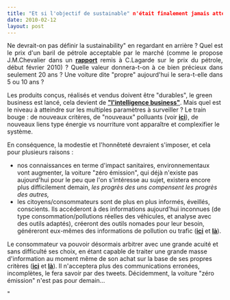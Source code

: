 ```yaml
---
title: "Et si l'objectif de sustainable" n'était finalement jamais atteint ?""
date: 2010-02-12
layout: post
---
```


<p style="text-align: justify">Ne devrait-on pas définir la sustainability" en regardant en arrière ? Quel est le prix d'un baril de pétrole acceptable par le marché (comme le propose J.M.Chevalier dans un <strong><span style=""text-decoration: underline""><a href=""http://www.economie.gouv.fr/services/rap10/100211rapchevalier.pdf"" target=""_blank"">rapport</a></span></strong> remis à C.Lagarde sur le prix du pétrole, début février 2010) ? Quelle valeur donnera-t-on à ce bien précieux dans seulement 20 ans ? Une voiture dite "propre" aujourd'hui le sera-t-elle dans 5 ou 10 ans ?</p> <p style=""text-align: justify"">Les produits conçus, réalisés et vendus doivent être "durables", le green business est lancé, cela devient de <a href=""http://www.ethicalcorp.com/#EC-left"" target=""_blank"" title=""un exemple ...""><strong>"l'intelligence business"</strong></a>. Mais quel est le niveau à atteindre sur les multiples paramètres à surveiller ? Le train bouge : de nouveaux critères, de "nouveaux" polluants (voir <strong><span style=""text-decoration: underline""><a href=""/2010/02/health-impact-of-traffic-pollution.html"" target=""_blank"">ici</a></span></strong>), de nouveaux liens type énergie vs nourriture vont apparaître et complexifier le système. </p> <p style=""text-align: justify""> </p>  <!--more-->  <p style=""text-align: justify"">En conséquence, la modestie et l'honnêteté devraient s'imposer, et cela pour plusieurs raisons :</p> <ul> <li id=""""> <div style=""text-align: justify"">nos connaissances en terme d'impact sanitaires, environnementaux vont augmenter, la voiture "zéro émission", qui déjà n'existe pas aujourd'hui pour le peu que l'on s'intéresse au sujet, existera encore plus difficilement demain, <em>les progrès des uns compensent les progrès des autres,</em></div></li> <li> <div style=""text-align: justify"">les citoyens/consommateurs sont de plus en plus informés, éveillés, conscients. Ils accéderont à des informations aujourd'hui inconnues (de type consommation/pollutions réelles des véhicules, et analyse avec des outils adaptés), créeront des outils nomades pour leur besoin, généreront eux-mêmes des informations de pollution ou trafic (<strong><span style=""text-decoration: underline""><a href=""http://www.lamontreverte.org/"" target=""_blank"">ici</a></span></strong> et <strong><span style=""text-decoration: underline""><a href=""http://www.routes.tomtom.com"" target=""_blank"">là</a></span></strong>). </div></li> </ul> <p style=""text-align: justify"">Le consommateur va pouvoir désormais arbitrer avec une grande acuité et sans difficulté ses choix, en étant capable de traiter une grande masse d'information au moment même de son achat sur la base de ses propres critères (<strong><span style=""text-decoration: underline""><a href=""/2010/01/quand-viendra-lheure-de-la-connaissance-des-emissions-reelles.html"" target=""_blank"">ici</a></span></strong> et <strong><span style=""text-decoration: underline""><a href=""/2010/01/le-telephone-te-guidera.html"" target=""_blank"">là</a></span></strong>). Il n'acceptera plus des communications erronées, incomplètes, le fera savoir par des tweets. Décidemment, la voiture "zéro émission" n'est pas pour demain...</p>"